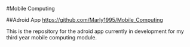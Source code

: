 #Mobile Computing

##Adroid App
https://github.com/Marly1995/Mobile_Computing

This is the repository for the adroid app currently in development for my third year mobile computing module.
